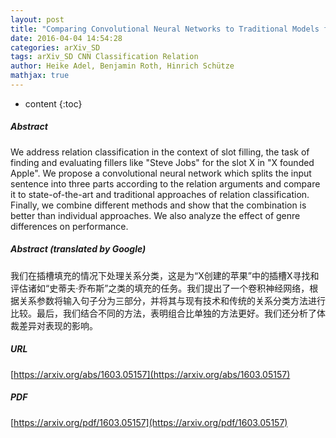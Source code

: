 ```yaml
---
layout: post
title: "Comparing Convolutional Neural Networks to Traditional Models for Slot Filling"
date: 2016-04-04 14:54:28
categories: arXiv_SD
tags: arXiv_SD CNN Classification Relation
author: Heike Adel, Benjamin Roth, Hinrich Schütze
mathjax: true
---
```


* content
{:toc}

##### Abstract
We address relation classification in the context of slot filling, the task of finding and evaluating fillers like "Steve Jobs" for the slot X in "X founded Apple". We propose a convolutional neural network which splits the input sentence into three parts according to the relation arguments and compare it to state-of-the-art and traditional approaches of relation classification. Finally, we combine different methods and show that the combination is better than individual approaches. We also analyze the effect of genre differences on performance.

##### Abstract (translated by Google)
我们在插槽填充的情况下处理关系分类，这是为“X创建的苹果”中的插槽X寻找和评估诸如“史蒂夫·乔布斯”之类的填充的任务。我们提出了一个卷积神经网络，根据关系参数将输入句子分为三部分，并将其与现有技术和传统的关系分类方法进行比较。最后，我们结合不同的方法，表明组合比单独的方法更好。我们还分析了体裁差异对表现的影响。

##### URL
[https://arxiv.org/abs/1603.05157](https://arxiv.org/abs/1603.05157)

##### PDF
[https://arxiv.org/pdf/1603.05157](https://arxiv.org/pdf/1603.05157)

